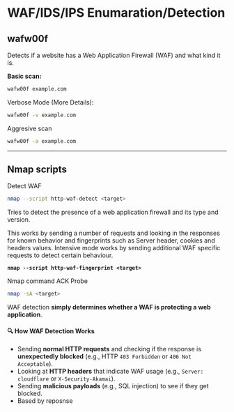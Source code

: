 # WAF/IDS/IPS Enumaration/Detection

## wafw00f

Detects if a website has a Web Application Firewall (WAF) and what kind it is.

**Basic scan:**

```bash
wafw00f example.com
```

Verbose Mode (More Details):

```bash
wafw00f -v example.com
```

Aggresive scan

```bash
wafw00f -a example.com
```

***

## Nmap scripts

Detect WAF

```bash
nmap --script http-waf-detect <target>
```

Tries to detect the presence of a web application firewall and its type and version.

This works by sending a number of requests and looking in the responses for known behavior and fingerprints such as Server header, cookies and headers values. Intensive mode works by sending additional WAF specific requests to detect certain behaviour.

<pre class="language-bash"><code class="lang-bash"><strong>nmap --script http-waf-fingerprint &#x3C;target>
</strong></code></pre>

Nmap command ACK Probe

```bash
nmap -sA <target>
```

WAF detection **simply determines whether a WAF is protecting a web application**.

#### **🔍 How WAF Detection Works**

* Sending **normal HTTP requests** and checking if the response is **unexpectedly blocked** (e.g., HTTP `403 Forbidden` or `406 Not Acceptable`).
* Looking at **HTTP headers** that indicate WAF usage (e.g., `Server: cloudflare` or `X-Security-Akamai`).
* Sending **malicious payloads** (e.g., SQL injection) to see if they get blocked.
* Based by reposnse
